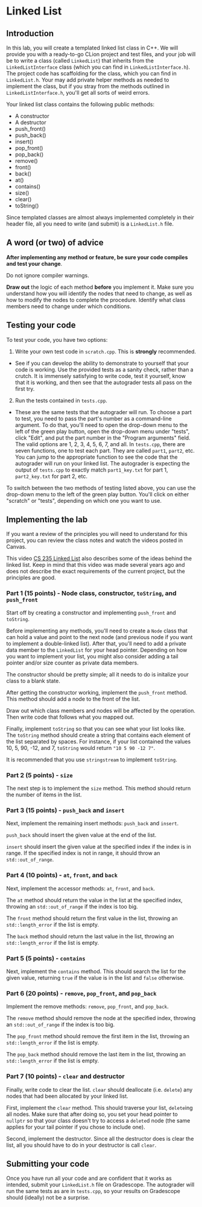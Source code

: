 # Linked List 

## Introduction

In this lab, you will create a templated linked list class in C++. We will
provide you with a ready-to-go CLion project and test files, and your job will
be to write a class (called `LinkedList`) that inherits from the
`LinkedListInterface` class (which you can find in `LinkedListInterface.h`). The
project code has scaffolding for the class, which you can find in
`LinkedList.h`. Your may add private helper methods as needed to implement the
class, but if you stray from the methods outlined in `LinkedListInterface.h`,
you'll get all sorts of weird errors.

Your linked list class contains the following public methods:

* A constructor
* A destructor
* push_front()
* push_back()
* insert()
* pop_front()
* pop_back()
* remove()
* front()
* back()
* at()
* contains()
* size()
* clear()
* toString()

Since templated classes are almost always implemented completely in their header
file, all you need to write (and submit) is a `LinkedList.h` file.

## A word (or two) of advice

**After implementing any method or feature, be sure your code compiles and test your change**.

Do not ignore compiler warnings. 

**Draw out** the logic of each method **before** you implement it. 
Make sure you understand how you will identify the nodes that need to change,
as well as how to modify the nodes to complete the procedure. 
Identify what class members need to change under which conditions.

## Testing your code

To test your code, you have two options:

1. Write your own test code in `scratch.cpp`. This is **strongly** recommended. 
  - See if you can develop the ability to demonstrate to yourself that your code is working.
    Use the provided tests as a sanity check, rather than a crutch. 
    It is immensely satisfying to write code, test it yourself, know that it is working, 
    and then see that the autograder tests all pass on the first try. 
2. Run the tests contained in `tests.cpp`. 
  - These are the same tests that the
   autograder will run. To choose a part to test, you need to pass the part's
   number as a command-line argument. To do that, you'll need to open the
   drop-down menu to the left of the green play button, open the drop-down menu
   under "tests", click "Edit", and put the part number in the "Program
   arguments" field. The valid options are 1, 2, 3, 4, 5, 6, 7, and all. In
   `tests.cpp`, there are seven functions, one to test each part. They are
   called `part1`, `part2`, etc. You can jump to the appropriate function to see
   the code that the autograder will run on your linked list. The autograder is
   expecting the output of `tests.cpp` to exactly match `part1_key.txt` for part
   1, `part2_key.txt` for part 2, etc.

To switch between the two methods of testing listed above, you can use the
drop-down menu to the left of the green play button. You'll click on either
"scratch" or "tests", depending on which one you want to use.

## Implementing the lab

If you want a review of the principles you will need to understand for this project,
you can review the class notes and watch the videos posted in Canvas.

This video [CS 235 Linked List](https://youtu.be/zRdZaBSqjEM) also describes some of the ideas behind the linked list. 
Keep in mind that this video was made several years ago and does not describe the exact requirements
of the current project, but the principles are good. 

### Part 1 (15 points) - Node class, constructor, `toString`, and `push_front`

Start off by creating a constructor and implementing `push_front` and
`toString`. 

Before implementing any methods, you'll need to create a `Node` class that can
hold a value and point to the next node (and previous node if you want to implement a double-linked list). 
After that, you'll need to add a
private data member to the `LinkedList` for your head pointer. Depending on how
you want to implement your list, you might also consider adding a tail pointer
and/or size counter as private data members. 

The constructor should be pretty simple; all it needs to do is initalize your
class to a blank state.

After getting the constructor working, implement the `push_front` method. This
method should add a node to the front of the list.

Draw out which class members and nodes will be affected by the operation.
Then write code that follows what you mapped out.

Finally, implement `toString` so that you can see what your list looks like. The
`toString` method should create a string that contains each element of the list
separated by spaces. For instance, if your list contained the values 10, 5, 90,
-12, and 7, `toString` would return `"10 5 90 -12 7"`.

It is recommended that you use `stringstream` to implement `toString`.

### Part 2 (5 points) - `size`

The next step is to implement the `size` method. This method should return the
number of items in the list.

### Part 3 (15 points) - `push_back` and `insert`

Next, implement the remaining insert methods: `push_back` and `insert`.

`push_back` should insert the given value at the end of the list.

`insert` should insert the given value at the specified index if the index is in
range. If the specified index is not in range, it should throw an
`std::out_of_range`.

### Part 4 (10 points) - `at`, `front`, and `back`

Next, implement the accessor methods: `at`, `front`, and `back`.

The `at` method should return the value in the list at the specified index,
throwing an `std::out_of_range` if the index is too big.

The `front` method should return the first value in the list, throwing an
`std::length_error` if the list is empty.

The `back` method should return the last value in the list, throwing an
`std::length_error` if the list is empty.

### Part 5 (5 points) - `contains`

Next, implement the `contains` method. This should search the list for the given
value, returning `true` if the value is in the list and `false` otherwise.

### Part 6 (20 points) - `remove`, `pop_front`, and `pop_back`

Implement the remove methods:
`remove`, `pop_front`, and `pop_back`.

The `remove` method should remove the node at the specified index, throwing an
`std::out_of_range` if the index is too big.

The `pop_front` method should remove the first item in the list, throwing an
`std::length_error` if the list is empty.

The `pop_back` method should remove the last item in the list, throwing an
`std::length_error` if the list is empty.

### Part 7 (10 points) - `clear` and destructor

Finally, write code to clear the list. `clear` should
deallocate (i.e. `delete`) any nodes that had been allocated by your linked list.

First, implement the `clear` method. This should traverse your list, `delete`ing
all nodes. Make sure that after doing so, you set your head pointer to `nullptr`
so that your class doesn't try to access a `delete`d node (the same applies for
your tail pointer if you chose to include one).

Second, implement the destructor. Since all the destructor does is clear the
list, all you should have to do in your destructor is call `clear`.

## Submitting your code

Once you have run all your code and are confident that it works as intended,
submit your `LinkedList.h` file on Gradescope. The autograder will run the same
tests as are in `tests.cpp`, so your results on Gradescope should (ideally) not
be a surprise.
